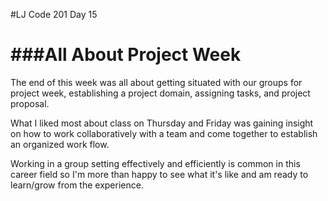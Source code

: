 #LJ Code 201 Day 15 

###All About Project Week
===
The end of this week was all about getting situated with our groups for project week, establishing a project domain, assigning tasks, and project proposal.

What I liked most about class on Thursday and Friday was gaining insight on how to work collaboratively with a team and come together to establish an organized work flow. 

Working in a group setting effectively and efficiently is common in this career field so I'm more than happy to see what it's like and am ready to learn/grow from the experience. 